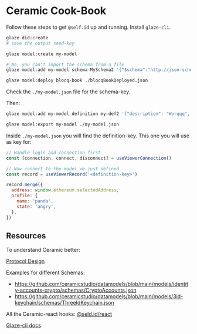 # Ceramic Cook-Book

Follow these steps to get `@self.id` up and running.
Install `glaze-cli`.

```bash
glaze did:create
# save the output seed-key

glaze model:create my-model

# No, you can't import the schema from a file
glaze model:add my-model schema MySchema2 '{"$schema":"http://json-schema.org/draft-07/schema#","title":"MySchema","type":"object","properties":{}}' --key=<seed-key>

glaze model:deploy blocq-book ./blocqBookDeployed.json
```

Check the `./my-model.json` file for the schema-key.

Then:

```bash
glaze model:add my-model definition my-def2 '{"description": "Worqqq", "name": "WorqDef", "schema": <schema-key>}' -k <seed-key>

glaze model:export my-model ./my-model.json
```

Inside `./my-model.json` you will find the definition-key.
This one you will use as key for:

```js
// Handle login and connection first
const [connection, connect, disconnect] = useViewerConnection()

// Now connect to the model we just defined
const record = useViewerRecord('<definition-key>')

record.merge({
  address: window.ethereum.selectedAddress,
  profile: {
    name: 'panda',
    state: 'angry',
  },
})
```


## Resources

To understand Ceramic better:

[Protocol Design](https://developers.ceramic.network/docs/advanced/standards/application-protocols/identity-index/#schemas)


Examples for different Schemas:
- https://github.com/ceramicstudio/datamodels/blob/main/models/identity-accounts-crypto/schemas/CryptoAccounts.json
- https://github.com/ceramicstudio/datamodels/blob/main/models/3id-keychain/schemas/ThreeIdKeychain.json

All the Ceramic-react hooks:
[@seld.id/react](https://developers.ceramic.network/reference/self-id/modules/react/#read-a-viewer-record)

[Glaze-cli docs](https://developers.ceramic.network/tools/glaze/development/#__tabbed_5_2)


